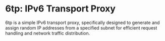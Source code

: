 # 6tp: IPv6 Transport Proxy

6tp is a simple IPv6 transport proxy, specifically designed to generate and assign random IP addresses from a specified subnet for efficient request handling and network traffic distribution.